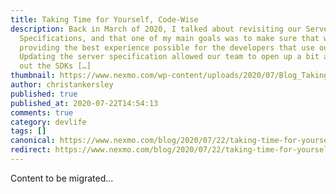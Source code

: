 ```yaml
---
title: Taking Time for Yourself, Code-Wise
description: Back in March of 2020, I talked about revisiting our Server
  Specifications, and that one of my main goals was to make sure that we are
  providing the best experience possible for the developers that use our SDKs.
  Updating the server specification allowed our team to open up a bit and build
  out the SDKs […]
thumbnail: https://www.nexmo.com/wp-content/uploads/2020/07/Blog_Taking-Time-for-Yourself_1200x600.png
author: christankersley
published: true
published_at: 2020-07-22T14:54:13
comments: true
category: devlife
tags: []
canonical: https://www.nexmo.com/blog/2020/07/22/taking-time-for-yourself-code-wise
redirect: https://www.nexmo.com/blog/2020/07/22/taking-time-for-yourself-code-wise
---
```

Content to be migrated...
